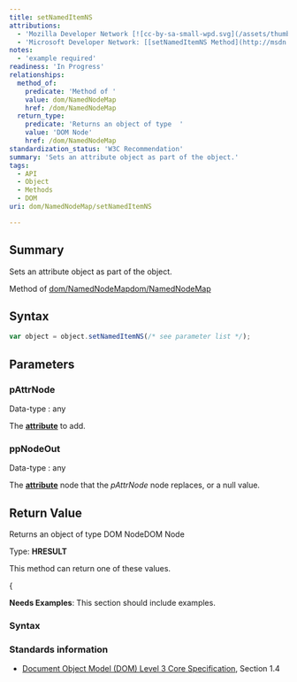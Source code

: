 ```yaml
---
title: setNamedItemNS
attributions:
  - 'Mozilla Developer Network [![cc-by-sa-small-wpd.svg](/assets/thumb/8/8c/cc-by-sa-small-wpd.svg/120px-cc-by-sa-small-wpd.svg.png)](http://creativecommons.org/licenses/by-sa/3.0/us/): [[NamedNodeMap](https://developer.mozilla.org/en-US/docs/Web/API/NamedNodeMap) Article]'
  - 'Microsoft Developer Network: [[setNamedItemNS Method](http://msdn.microsoft.com/en-us/library/ie/ff975204(v=vs.85).aspx) Article]'
notes:
  - 'example required'
readiness: 'In Progress'
relationships:
  method_of:
    predicate: 'Method of '
    value: dom/NamedNodeMap
    href: /dom/NamedNodeMap
  return_type:
    predicate: 'Returns an object of type  '
    value: 'DOM Node'
    href: /dom/NamedNodeMap
standardization_status: 'W3C Recommendation'
summary: 'Sets an attribute object as part of the object.'
tags:
  - API
  - Object
  - Methods
  - DOM
uri: dom/NamedNodeMap/setNamedItemNS

---
```

## Summary

Sets an attribute object as part of the object.

Method of [dom/NamedNodeMap](/dom/NamedNodeMap)[dom/NamedNodeMap](/dom/NamedNodeMap)

## Syntax

``` js
var object = object.setNamedItemNS(/* see parameter list */);
```

## Parameters

### pAttrNode

 Data-type
:   any

 The [**attribute**](/dom/HTMLElement) to add.

### ppNodeOut

 Data-type
:   any

 The [**attribute**](/dom/HTMLElement) node that the *pAttrNode* node replaces, or a null value.

## Return Value

Returns an object of type DOM NodeDOM Node

Type: **HRESULT**

This method can return one of these values.

{

**Needs Examples**: This section should include examples.

### Syntax

### Standards information

-   [Document Object Model (DOM) Level 3 Core Specification](http://go.microsoft.com/fwlink/p/?linkid=182717), Section 1.4
